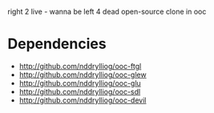 right 2 live - wanna be left 4 dead open-source clone in ooc

Dependencies
============

 *  <http://github.com/nddrylliog/ooc-ftgl>
 *  <http://github.com/nddrylliog/ooc-glew>
 *  <http://github.com/nddrylliog/ooc-glu>
 *  <http://github.com/nddrylliog/ooc-sdl>
 *  <http://github.com/nddrylliog/ooc-devil>
  
